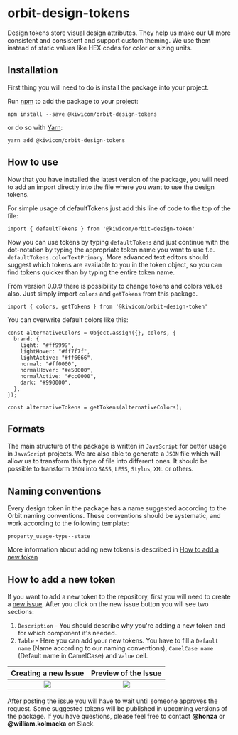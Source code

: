 # orbit-design-tokens
Design tokens store visual design attributes. They help us make our UI more consistent and consistent and support custom theming. We use them instead of static values like HEX codes for color or sizing units.

## Installation
First thing you will need to do is install the package into your project. 

Run [npm](https://www.npmjs.com/) to add the package to your project:

`npm install --save @kiwicom/orbit-design-tokens`

or do so with [Yarn](https://yarnpkg.com/):

`yarn add @kiwicom/orbit-design-tokens`

## How to use
Now that you have installed the latest version of the package, you will need to add an import directly into the file where you want to use the design tokens.

For simple usage of defaultTokens just add this line of code to the top of the file:

`import { defaultTokens } from '@kiwicom/orbit-design-token'`
 
Now you can use tokens by typing `defaultTokens` and just continue with the dot-notation by typing the appropriate token name you want to use f.e. `defaultTokens.colorTextPrimary`. More advanced text editors should suggest which tokens are available to you in the token object, so you can find tokens quicker than by typing the entire token name.

From version 0.0.9 there is possibility to change tokens and colors values also. Just simply import `colors` and `getTokens` from this package.

`import { colors, getTokens } from '@kiwicom/orbit-design-token'`

You can overwrite default colors like this:

```
const alternativeColors = Object.assign({}, colors, {
  brand: {
    light: "#ff9999",
    lightHover: "#ff7f7f",
    lightActive: "#ff6666",
    normal: "#ff0000",
    normalHover: "#e50000",
    normalActive: "#cc0000",
    dark: "#990000",
  },
});

const alternativeTokens = getTokens(alternativeColors);
```

## Formats
The main structure of the package is written in `JavaScript` for better usage in `JavaScript` projects. We are also able to generate a `JSON` file which will allow us to transform this type of file into different ones. It should be possible to transform `JSON` into `SASS`, `LESS`, `Stylus`, `XML` or others.

## Naming conventions
Every design token in the package has a name suggested according to the Orbit naming conventions. These conventions should be systematic, and work according to the following template:

`property_usage-type--state`

More information about adding new tokens is described in [How to add a new token](#how-to-add-a-new-token)

## How to add a new token
If you want to add a new token to the repository, first you will need to create a [new issue](https://github.com/kiwicom/orbit-design-tokens/issues). After you click on the new issue button you will see two sections:
1. `Description` - You should describe why you're adding a new token and for which component it's needed.
2. `Table` - Here you can add your new tokens. You have to fill a `Default name` (Name according to our naming conventions), `CamelCase name` (Default name in CamelCase) and `Value` cell. 

Creating a new Issue       | Preview of the Issue
:-------------------------:|:-------------------------:
![](https://bit.ly/2vqKFS1)|![](https://bit.ly/2qIUIgB)

After posting the issue you will have to wait until someone approves the request. Some suggested tokens will be published in upcoming versions of the package. If you have questions, please feel free to contact **@honza** or **@william.kolmacka** on Slack.
